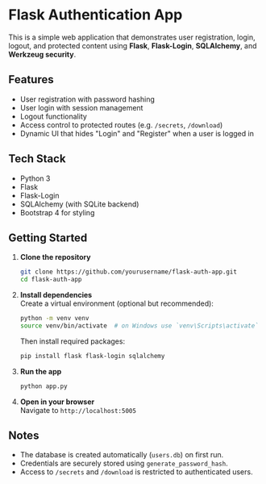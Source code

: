 # Flask Authentication App

This is a simple web application that demonstrates user registration, login, logout, and protected content using **Flask**, **Flask-Login**, **SQLAlchemy**, and **Werkzeug security**.

## Features

- User registration with password hashing
- User login with session management
- Logout functionality
- Access control to protected routes (e.g. `/secrets`, `/download`)
- Dynamic UI that hides "Login" and "Register" when a user is logged in

## Tech Stack

- Python 3
- Flask
- Flask-Login
- SQLAlchemy (with SQLite backend)
- Bootstrap 4 for styling

## Getting Started

1. **Clone the repository**  
   ```bash
   git clone https://github.com/yourusername/flask-auth-app.git
   cd flask-auth-app
   ```

2. **Install dependencies**  
   Create a virtual environment (optional but recommended):
   ```bash
   python -m venv venv
   source venv/bin/activate  # on Windows use `venv\Scripts\activate`
   ```

   Then install required packages:
   ```bash
   pip install flask flask-login sqlalchemy
   ```

3. **Run the app**
   ```bash
   python app.py
   ```

4. **Open in your browser**  
   Navigate to `http://localhost:5005`

## Notes

- The database is created automatically (`users.db`) on first run.
- Credentials are securely stored using `generate_password_hash`.
- Access to `/secrets` and `/download` is restricted to authenticated users.
